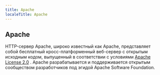 ```yaml
---
title: Apache
localeTitle: Apache
---
```

## Apache

HTTP-сервер Apache, широко известный как Apache, представляет собой бесплатный кросс-платформенный веб-сервер с открытым исходным кодом, выпущенный в соответствии с условиями [Apache License 2.0](https://en.wikipedia.org/wiki/Apache_License) . Apache разрабатывается и поддерживается открытым сообществом разработчиков под эгидой Apache Software Foundation.
